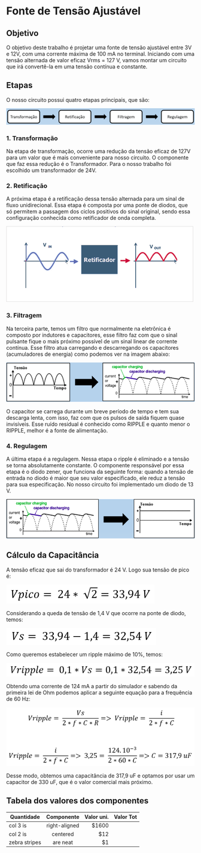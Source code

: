 # Fonte de Tensão Ajustável
## Objetivo
O objetivo deste trabalho é projetar uma fonte de tensão ajustável entre 3V e 12V, com uma corrente máxima de 100 mA no terminal. Iniciando com uma tensão alternada de valor eficaz Vrms = 127 V, vamos montar um circuito que irá convertê-la em uma tensão contínua e constante.
## Etapas
O nosso circuito possui quatro etapas principais, que são:

![alt text](https://github.com/yurifernandes96/Eletronica-USP/blob/main/Fonte%20de%20Tensao%20Ajustavel/images/etapas.png "Etapas")

### 1. Transformação
Na etapa de transformação, ocorre uma redução da tensão eficaz de 127V para um valor que é mais conveniente para nosso circuito. O componente que faz essa redução é o Transformador. Para o nosso trabalho foi escolhido um transformador de 24V.
### 2. Retificação
A próxima etapa é a retificação dessa tensão alternada para um sinal de fluxo unidirecional. Essa etapa é composta por uma ponte de diodos, que só permitem a passagem dos ciclos positivos do sinal original, sendo essa configuração conhecida como retificador de onda completa.

![alt text](https://github.com/yurifernandes96/Eletronica-USP/blob/main/Fonte%20de%20Tensao%20Ajustavel/images/Tipos-de-retificadores.png "Retificacao")
### 3. Filtragem
Na terceira parte, temos um filtro que normalmente na eletrônica é composto por indutores e capacitores, esse filtro faz com que o sinal pulsante fique o mais próximo possível de um sinal linear de corrente contínua. Esse filtro atua carregando e descarregando os capacitores (acumuladores de energia) como podemos ver na imagem abaixo:

![alt text](https://github.com/yurifernandes96/Eletronica-USP/blob/main/Fonte%20de%20Tensao%20Ajustavel/images/filtragem.PNG "Filtragem")

O capacitor se carrega durante um breve período de tempo e tem sua descarga lenta, com isso, faz com que os pulsos de saída fiquem quase invisíveis. Esse ruído residual é conhecido como RIPPLE e quanto menor o RIPPLE, melhor é a fonte de alimentação.

### 4. Regulagem

A última etapa é a regulagem. Nessa etapa o ripple é eliminado e a tensão se torna absolutamente constante. O componente responsável por essa etapa é o diodo zener, que funciona da seguinte forma: quando a tensão de entrada no diodo é maior que seu valor especificado, ele reduz a tensão para sua especificação. No nosso circuito foi implementado um diodo de 13 V.

![alt text](https://github.com/yurifernandes96/Eletronica-USP/blob/main/Fonte%20de%20Tensao%20Ajustavel/images/regulagem.PNG "Regulagem")

## Cálculo da Capacitância

A tensão eficaz que sai do transformador é 24 V. Logo sua tensão de pico é:

![alt text](https://github.com/yurifernandes96/Eletronica-USP/blob/main/Fonte%20de%20Tensao%20Ajustavel/equacoes/eq1.PNG "Equacao1")

Considerando a queda de tensão de 1,4 V que ocorre na ponte de diodo, temos:

![alt text](https://github.com/yurifernandes96/Eletronica-USP/blob/main/Fonte%20de%20Tensao%20Ajustavel/equacoes/eq2.PNG "Equacao2")

Como queremos estabelecer um ripple máximo de 10%, temos:

![alt text](https://github.com/yurifernandes96/Eletronica-USP/blob/main/Fonte%20de%20Tensao%20Ajustavel/equacoes/eq3.PNG "Equacao3")

Obtendo uma corrente de 124 mA a partir do simulador e sabendo da primeira lei de Ohm podemos aplicar a seguinte equação para a frequência de 60 Hz:

![alt text](https://github.com/yurifernandes96/Eletronica-USP/blob/main/Fonte%20de%20Tensao%20Ajustavel/equacoes/eq4.PNG "Equacao4")

Desse modo, obtemos uma capacitância de 317,9 uF e optamos por usar um capacitor de 330 uF, que é o valor comercial mais próximo.

## Tabela dos valores dos componentes

| Quantidade        | Componente           | Valor uni.  | Valor Tot  |
| ----------------- |:--------------------:| -----------:| ----------:|
| col 3 is      | right-aligned | $1600 |
| col 2 is      | centered      |   $12 |
| zebra stripes | are neat      |    $1 |

